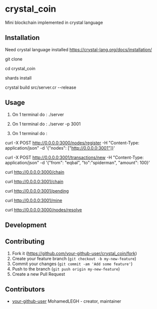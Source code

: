 # crystal_coin

Mini blockchain implemented in crystal language

## Installation

Need crystal language installed
https://crystal-lang.org/docs/installation/

git clone

cd crystal_coin

shards install

crystal build src/server.cr --release

## Usage


1) On 1 terminal do : ./server 

2) On 1 terminal do : ./server -p 3001 

3) On 1 terminal do :

curl -X POST http://0.0.0.0:3000/nodes/register -H "Content-Type: application/json" -d '{"nodes": ["http://0.0.0.0:3001"]}'

curl -X POST http://0.0.0.0:3001/transactions/new -H "Content-Type: application/json" -d '{"from": "eqbal", "to":"spiderman", "amount": 100}'

curl http://0.0.0.0:3000/chain

curl http://0.0.0.0:3001/chain

curl http://0.0.0.0:3001/pending

curl http://0.0.0.0:3001/mine

curl http://0.0.0.0:3000/nodes/resolve

## Development


## Contributing

1. Fork it (<https://github.com/your-github-user/crystal_coin/fork>)
2. Create your feature branch (`git checkout -b my-new-feature`)
3. Commit your changes (`git commit -am 'Add some feature'`)
4. Push to the branch (`git push origin my-new-feature`)
5. Create a new Pull Request

## Contributors

- [your-github-user](https://github.com/your-github-user) MohamedLEGH - creator, maintainer
